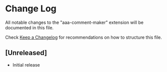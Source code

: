 # Change Log

All notable changes to the "aaa-comment-maker" extension will be documented in this file.

Check [Keep a Changelog](http://keepachangelog.com/) for recommendations on how to structure this file.

## [Unreleased]

- Initial release
